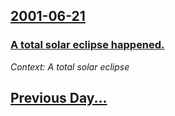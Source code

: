 ## [2001-06-21](/news/2001/06/21/index.md)

### [ A total solar eclipse happened.](/news/2001/06/21/a-total-solar-eclipse-happened.md)
_Context: A total solar eclipse_

## [Previous Day...](/news/2001/06/20/index.md)

